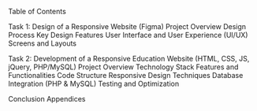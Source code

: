 Table of Contents



Task 1: Design of a Responsive Website (Figma)
Project Overview
Design Process
Key Design Features
User Interface and User Experience (UI/UX)
Screens and Layouts


Task 2: Development of a Responsive Education Website (HTML, CSS, JS, jQuery, PHP/MySQL)
Project Overview
Technology Stack
Features and Functionalities
Code Structure
Responsive Design Techniques
Database Integration (PHP & MySQL)
Testing and Optimization


Conclusion
Appendices
